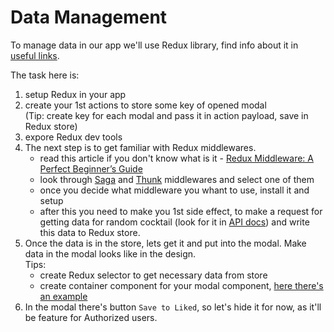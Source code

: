 # Data Management

To manage data in our app we'll use Redux library, find info about it in [useful links](../useful_links.md).

The task here is:

1. setup Redux in your app
2. create your 1st actions to store some key of opened modal</br>(Tip: create key for each modal and pass it in action payload, save in Redux store)
3. expore Redux dev tools
4. The next step is to get familiar with Redux middlewares.
   - read this article if you don't know what is it - [Redux Middleware: A Perfect Beginner’s Guide ](https://www.cronj.com/blog/redux-middleware-a-perfect-beginners-guide/)
   - look through [Saga](https://ru.redux-saga.js.org/soderzhanie/introduction/beginnertutorial) and [Thunk](https://habr.com/ru/post/483314/) middlewares and select one of them
   - once you decide what middleware you whant to use, install it and setup
   - after this you need to make you 1st side effect, to make a request for getting data for random cocktail (look for it in [API docs](./api_docs.md)) and write this data to Redux store.
5. Once the data is in the store, lets get it and put into the modal. Make data in the modal looks like in the design.</br>
   Tips:
   - create Redux selector to get necessary data from store
   - create container component for your modal component, [here there's an example](https://blog.jakoblind.no/are-container-components-necessary-when-using-redux/)
6. In the modal there's button `Save to Liked`, so let's hide it for now, as it'll be feature for Authorized users.
